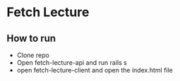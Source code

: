 # Fetch Lecture

## How to run

- Clone repo
- Open fetch-lecture-api and run rails s
- open fetch-lecture-client and open the index.html file